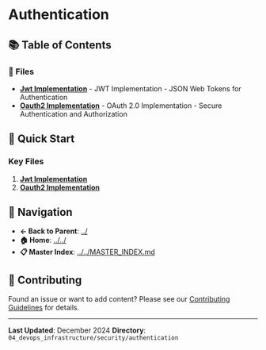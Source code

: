 # Authentication

## 📚 Table of Contents

### 📄 Files

- **[Jwt Implementation](jwt_implementation.md)** - JWT Implementation - JSON Web Tokens for Authentication
- **[Oauth2 Implementation](oauth2_implementation.md)** - OAuth 2.0 Implementation - Secure Authentication and Authorization

## 🚀 Quick Start

### Key Files
1. **[Jwt Implementation](jwt_implementation.md)**
1. **[Oauth2 Implementation](oauth2_implementation.md)**

## 🔗 Navigation

- **← Back to Parent**: [../](../)
- **🏠 Home**: [../../](../..)
- **📋 Master Index**: [../../MASTER_INDEX.md](../../../..MASTER_INDEX.md)

## 🤝 Contributing

Found an issue or want to add content? Please see our [Contributing Guidelines](../../../CONTRIBUTING.md) for details.

---

**Last Updated**: December 2024
**Directory**: `04_devops_infrastructure/security/authentication`
